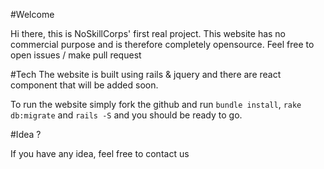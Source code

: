 
#Welcome

Hi there, this is NoSkillCorps' first real project. This website has no commercial purpose and is therefore completely opensource. Feel free to open issues / make pull request

#Tech
The website is built using rails & jquery and there are react component that will be added soon.

To run the website simply fork the github and run `bundle install`, `rake db:migrate` and `rails -S` and you should be ready to go.

#Idea ? 

If you have any idea, feel free to contact us

